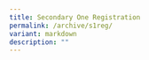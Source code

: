 ```yaml
---
title: Secondary One Registration
permalink: /archive/s1reg/
variant: markdown
description: ""
---
```

